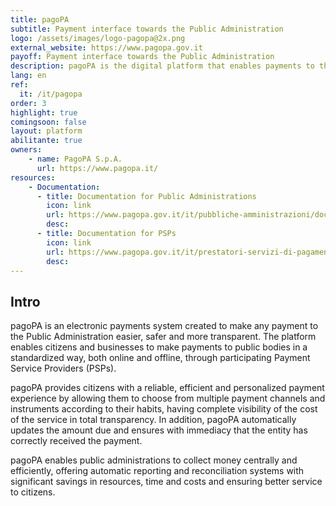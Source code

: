 ```yaml
---
title: pagoPA
subtitle: Payment interface towards the Public Administration
logo: /assets/images/logo-pagopa@2x.png
external_website: https://www.pagopa.gov.it
payoff: Payment interface towards the Public Administration
description: pagoPA is the digital platform that enables payments to the public administration, in a transparent and intuitive way.
lang: en
ref:
  it: /it/pagopa
order: 3
highlight: true
comingsoon: false
layout: platform
abilitante: true
owners:
    - name: PagoPA S.p.A.
      url: https://www.pagopa.it/
resources:
    - Documentation:
      - title: Documentation for Public Administrations
        icon: link
        url: https://www.pagopa.gov.it/it/pubbliche-amministrazioni/documentazione/
        desc:
      - title: Documentation for PSPs
        icon: link
        url: https://www.pagopa.gov.it/it/prestatori-servizi-di-pagamento/documentazione/
        desc:
---
```


## Intro

pagoPA is an electronic payments system created to make any payment to the Public Administration easier, safer and more transparent. The platform enables citizens and businesses to make payments to public bodies in a standardized way, both online and offline, through participating Payment Service Providers (PSPs).

pagoPA provides citizens with a reliable, efficient and personalized payment experience by allowing them to choose from multiple payment channels and instruments according to their habits, having complete visibility of the cost of the service in total transparency. In addition, pagoPA automatically updates the amount due and ensures with immediacy that the entity has correctly received the payment.

pagoPA enables public administrations to collect money centrally and efficiently, offering automatic reporting and reconciliation systems with significant savings in resources, time and costs and ensuring better service to citizens.
